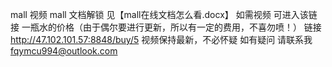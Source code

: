 mall 视频
mall 文档解锁 见【mall在线文档怎么看.docx】
如需视频 可进入该链接 一瓶水的价格（由于偶尔要进行更新，所以有一定的费用，不喜勿喷！）
链接 http://47.102.101.57:8848/buy/5
视频保持最新，不必怀疑
如有疑问 请联系我 fqymcu994@outlook.com
